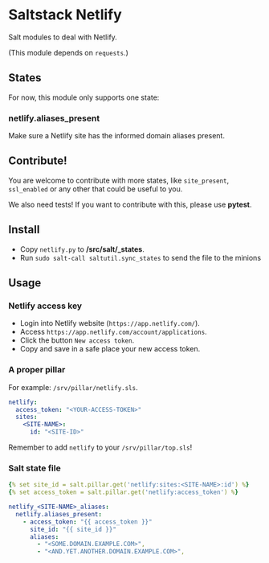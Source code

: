 # Saltstack Netlify

Salt modules to deal with Netlify.

(This module depends on `requests`.)

## States

For now, this module only supports one state:

### netlify.aliases_present

Make sure a Netlify site has the informed domain aliases
present.


## Contribute!

You are welcome to contribute with more states, like `site_present`,
`ssl_enabled` or any other that could be useful to you.

We also need tests! If you want to contribute with this, please use
**pytest**.


## Install

 * Copy `netlify.py` to **/src/salt/_states**.
 * Run `sudo salt-call saltutil.sync_states` to send the
 file to the minions


## Usage

### Netlify access key

 * Login into Netlify website (`https://app.netlify.com/`).
 * Access `https://app.netlify.com/account/applications`.
 * Click the button `New access token`.
 * Copy and save in a safe place your new access token.

### A proper pillar

For example: `/srv/pillar/netlify.sls`.


```yaml
netlify:
  access_token: "<YOUR-ACCESS-TOKEN>"
  sites:
    <SITE-NAME>:
      id: "<SITE-ID>"
```


Remember to add `netlify` to your `/srv/pillar/top.sls`!

### Salt state file

```yaml
{% set site_id = salt.pillar.get('netlify:sites:<SITE-NAME>:id') %}
{% set access_token = salt.pillar.get('netlify:access_token') %}

netlify_<SITE-NAME>_aliases:
  netlify.aliases_present:
    - access_token: "{{ access_token }}"
      site_id: "{{ site_id }}"
      aliases:
        - "<SOME.DOMAIN.EXAMPLE.COM>",
        - "<AND.YET.ANOTHER.DOMAIN.EXAMPLE.COM>",
```

